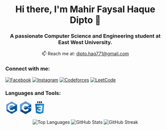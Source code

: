 <div align="center">
  <h1>Hi there, I'm Mahir Faysal Haque Dipto 👋</h1>
  <h3>A passionate Computer Science and Engineering student at East West University.</h3>
  <p>📫 Reach me at: <a href="mailto:dipto.haq771@gmail.com">dipto.haq771@gmail.com</a></p>
</div>

<h3 align="left">Connect with me:</h3>
<p align="left">
  <a href="https://www.facebook.com/dip.to.39545/" target="_blank"><img src="https://raw.githubusercontent.com/rahuldkjain/github-profile-readme-generator/master/src/images/icons/Social/facebook.svg" alt="Facebook" height="30" width="40" /></a>
  <a href="https://instagram.com/mahir_faysal_dipto" target="_blank"><img src="https://raw.githubusercontent.com/rahuldkjain/github-profile-readme-generator/master/src/images/icons/Social/instagram.svg" alt="Instagram" height="30" width="40" /></a>
  <a href="https://codeforces.com/profile/dipto71" target="_blank"><img src="https://raw.githubusercontent.com/rahuldkjain/github-profile-readme-generator/master/src/images/icons/Social/codeforces.svg" alt="Codeforces" height="30" width="40" /></a>
  <a href="https://www.leetcode.com/dipto71" target="_blank"><img src="https://raw.githubusercontent.com/rahuldkjain/github-profile-readme-generator/master/src/images/icons/Social/leet-code.svg" alt="LeetCode" height="30" width="40" /></a>
</p>

<h3 align="left">Languages and Tools:</h3>
<p align="left">
  <img src="https://raw.githubusercontent.com/devicons/devicon/master/icons/c/c-original.svg" alt="C" height="40" width="40"/>
  <img src="https://raw.githubusercontent.com/devicons/devicon/master/icons/cplusplus/cplusplus-original.svg" alt="C++" height="40" width="40"/>
  <img src="https://raw.githubusercontent.com/devicons/devicon/master/icons/css3/css3-original-wordmark.svg" alt="CSS3" height="40" width="40"/>
</p>

<div align="center">
  <img src="https://github-readme-stats.vercel.app/api/top-langs?username=dipto1971&show_icons=true&locale=en&layout=compact" alt="Top Languages" />
  <img src="https://github-readme-stats.vercel.app/api?username=dipto1971&show_icons=true&locale=en" alt="GitHub Stats" />
  <img src="https://github-readme-streak-stats.herokuapp.com/?user=dipto1971" alt="GitHub Streak" />
</div>
